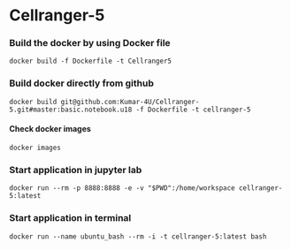 # Cellranger-5
### Build the docker by using Docker file
```
docker build -f Dockerfile -t Cellranger5
```
### Build docker directly from github
````
docker build git@github.com:Kumar-4U/Cellranger-5.git#master:basic.notebook.u18 -f Dockerfile -t cellranger-5
````
#### Check docker images
```
docker images
```
### Start application in jupyter lab
```
docker run --rm -p 8888:8888 -e -v "$PWD":/home/workspace cellranger-5:latest
```


### Start application in terminal
```
docker run --name ubuntu_bash --rm -i -t cellranger-5:latest bash
```



